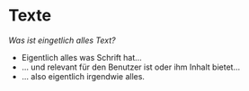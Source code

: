 # Texte

*Was ist eingetlich alles Text?*

- Eigentlich alles was Schrift hat...
- ... und relevant für den Benutzer ist oder ihm Inhalt bietet...
- ... also eigentlich irgendwie alles.

